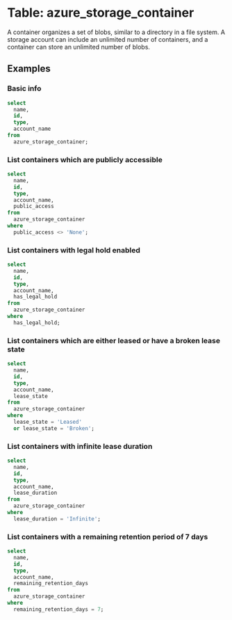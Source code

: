 # Table: azure_storage_container

A container organizes a set of blobs, similar to a directory in a file system. A storage account can include an unlimited number of containers, and a container can store an unlimited number of blobs.

## Examples

### Basic info

```sql
select
  name,
  id,
  type,
  account_name
from
  azure_storage_container;
```

### List containers which are publicly accessible

```sql
select
  name,
  id,
  type,
  account_name,
  public_access
from
  azure_storage_container
where
  public_access <> 'None';
```

### List containers with legal hold enabled

```sql
select
  name,
  id,
  type,
  account_name,
  has_legal_hold
from
  azure_storage_container
where
  has_legal_hold;
```

### List containers which are either leased or have a broken lease state

```sql
select
  name,
  id,
  type,
  account_name,
  lease_state
from
  azure_storage_container
where
  lease_state = 'Leased'
  or lease_state = 'Broken';
```

### List containers with infinite lease duration

```sql
select
  name,
  id,
  type,
  account_name,
  lease_duration
from
  azure_storage_container
where
  lease_duration = 'Infinite';
```

### List containers with a remaining retention period of 7 days

```sql
select
  name,
  id,
  type,
  account_name,
  remaining_retention_days
from
  azure_storage_container
where
  remaining_retention_days = 7;
```
